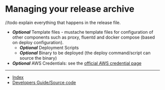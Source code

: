 # Managing your release archive

//todo explain everything that happens in the release file.



- **_Optional_** Template files - mustache template files for configuration of other components such as proxy, fluentd and docker compose (based on deploy configuration).
  - **_Optional_** Deployment Scripts
  - **_Optional_** Binary to be deployed (the deploy command/script can source the binary)
- **_Optional_** AWS Credentials: see the [official AWS credential page](https://aws.amazon.com/blogs/security/a-new-and-standardized-way-to-manage-credentials-in-the-aws-sdks/)


---

- [Index](/camus2/index)
- [Developers Guide/Source code](https://github.com/helix-collective/camus2)
